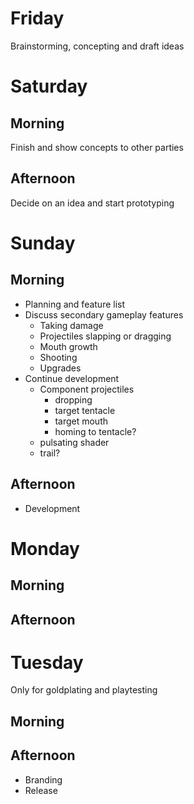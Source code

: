 # Friday
Brainstorming, concepting and draft ideas
# Saturday
## Morning
Finish and show concepts to other parties
## Afternoon
Decide on an idea and start prototyping
# Sunday
## Morning
- Planning and feature list
- Discuss secondary gameplay features
	- Taking damage
	- Projectiles slapping or dragging
	- Mouth growth
	- Shooting
	- Upgrades
- Continue development
	- Component projectiles
		- dropping
		- target tentacle
		- target mouth
		- homing to tentacle?
	- pulsating shader
	- trail?
## Afternoon
- Development
# Monday
## Morning
## Afternoon
# Tuesday
Only for goldplating and playtesting 
## Morning
## Afternoon
- Branding
- Release
